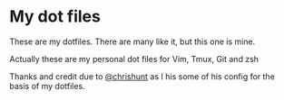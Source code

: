 # My dot files

These are my dotfiles. There are many like it, but this one is mine.

Actually these are my personal dot files for Vim, Tmux, Git and zsh


Thanks and credit due to [@chrishunt](https://github.com/chrishunt/dot-files) as I his some of his config for the basis
of my dotfiles.

